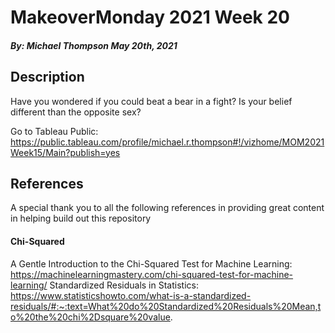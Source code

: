 # MakeoverMonday 2021 Week 20
##### By: Michael Thompson May 20th, 2021

## Description
Have you wondered if you could beat a bear in a fight? Is your belief different than the opposite sex?


Go to Tableau Public: https://public.tableau.com/profile/michael.r.thompson#!/vizhome/MOM2021Week15/Main?publish=yes 


## References
A special thank you to all the following references in providing great content in helping build out this repository

#### Chi-Squared
A Gentle Introduction to the Chi-Squared Test for Machine Learning: https://machinelearningmastery.com/chi-squared-test-for-machine-learning/
Standardized Residuals in Statistics: https://www.statisticshowto.com/what-is-a-standardized-residuals/#:~:text=What%20do%20Standardized%20Residuals%20Mean,to%20the%20chi%2Dsquare%20value.
